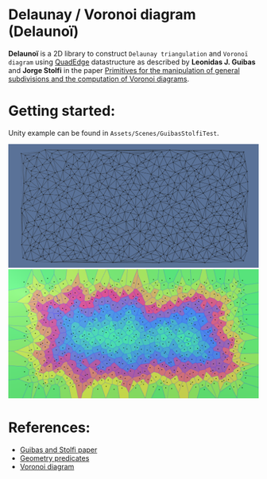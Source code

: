 # Delaunay / Voronoi diagram (Delaunoï)

**Delaunoï** is a 2D library to construct `Delaunay triangulation` and `Voronoï diagram`
using [QuadEdge](https://en.wikipedia.org/wiki/Quad-edge) datastructure as described
by **Leonidas J. Guibas** and **Jorge Stolfi** in the paper
[Primitives for the manipulation of general subdivisions and the computation of Voronoi diagrams](https://dl.acm.org/citation.cfm?doid=282918.282923).

# Getting started:

Unity example can be found in `Assets/Scenes/GuibasStolfiTest`.


![Delaunay edges](Docs/Delaunay_unfilled.PNG)
![Voronoï cells](Docs/Voronoi.PNG)


# References:

  - [Guibas and Stolfi paper](https://dl.acm.org/citation.cfm?doid=282918.282923)
  - [Geometry predicates](https://www.ics.uci.edu/~eppstein/junkyard/)
  - [Voronoi diagram](https://en.wikipedia.org/wiki/Voronoi_diagram)


